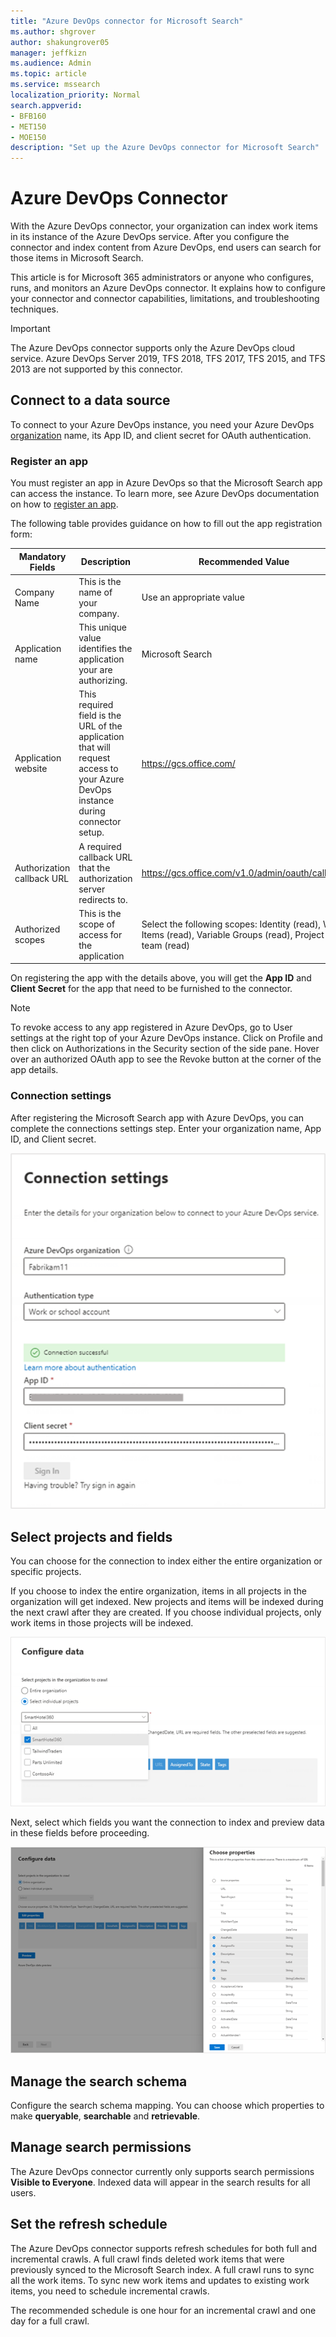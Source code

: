 ```yaml
---
title: "Azure DevOps connector for Microsoft Search"
ms.author: shgrover
author: shakungrover05
manager: jeffkizn
ms.audience: Admin
ms.topic: article
ms.service: mssearch
localization_priority: Normal
search.appverid:
- BFB160
- MET150
- MOE150
description: "Set up the Azure DevOps connector for Microsoft Search"
---
```


# Azure DevOps Connector

With the Azure DevOps connector, your organization can index work items in its instance of the Azure DevOps service. After you configure the connector and index content from Azure DevOps, end users can search for those items in Microsoft Search.

This article is for Microsoft 365 administrators or anyone who configures, runs, and monitors an Azure DevOps connector. It explains how to configure your connector and connector capabilities, limitations, and troubleshooting techniques.

>[!IMPORTANT]
>The Azure DevOps connector supports only the Azure DevOps cloud service. Azure DevOps Server 2019, TFS 2018, TFS 2017, TFS 2015, and TFS 2013 are not supported by this connector.

## Connect to a data source

To connect to your Azure DevOps instance, you need your Azure DevOps [organization](https://docs.microsoft.com/azure/devops/organizations/accounts/create-organization) name, its App ID, and client secret for OAuth authentication.

### Register an app

You must register an app in Azure DevOps so that the Microsoft Search app can access the instance. To learn more, see Azure DevOps documentation on how to [register an app](https://docs.microsoft.com/azure/devops/integrate/get-started/authentication/oauth?view=azure-devops#register-your-app).

The following table provides guidance on how to fill out the app registration form:

 **Mandatory Fields** | **Description**      | **Recommended Value**
--- | --- | ---
| Company Name         | This is the name of your company. | Use an appropriate value   |
| Application name     | This unique value identifies the application your are authorizing.    | Microsoft Search     |
| Application website  | This required field is the URL of the application that will request access to your Azure DevOps instance during connector setup.  | <https://gcs.office.com/>                |
| Authorization callback URL        | A required callback URL that the authorization server redirects to. | <https://gcs.office.com/v1.0/admin/oauth/callback>|
| Authorized scopes | This is the scope of access for the application | Select the following scopes: Identity (read), Work Items (read), Variable Groups (read), Project and team (read)|

On registering the app with the details above, you will get the **App ID** and **Client Secret** for the app that need to be furnished to the connector.

>[!NOTE]
>To revoke access to any app registered in Azure DevOps, go to User settings at the right top of your Azure DevOps instance. Click on Profile and then click on Authorizations in the Security section of the side pane. Hover over an authorized OAuth app to see the Revoke button at the corner of the app details.

### Connection settings

After registering the Microsoft Search app with Azure DevOps, you can complete the connections settings step. Enter your organization name, App ID, and Client secret.

![Connection Application Settings](media/ADO_Connection_settings_2.png)

## Select projects and fields

You can choose for the connection to index either the entire organization or specific projects.

If you choose to index the entire organization, items in all projects in the organization will get indexed. New projects and items will be indexed during the next crawl after they are created. If you choose individual projects, only work items in those projects will be indexed.

![Configure data](media/ADO_configure_data.png)

Next, select which fields you want the connection to index and preview data in these fields before proceeding.

![Choose propoerties](media/ADO_choose_properties.png)

## Manage the search schema

Configure the search schema mapping. You can choose which properties to make **queryable**, **searchable** and **retrievable**.

## Manage search permissions

The Azure DevOps connector currently only supports search permissions **Visible to Everyone**. Indexed data will appear in the search results for all users.

## Set the refresh schedule

The Azure DevOps connector supports refresh schedules for both full and incremental crawls. A full crawl finds deleted work items that were previously synced to the Microsoft Search index. A full crawl runs to sync all the work items. To sync new work items and updates to existing work items, you need to schedule incremental crawls.

The recommended schedule is one hour for an incremental crawl and one day for a full crawl.

